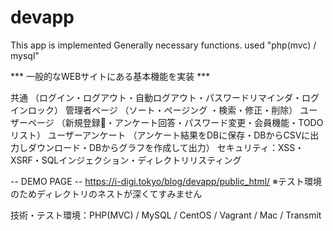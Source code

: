 # devapp
This app is implemented Generally necessary functions.  used  "php(mvc) / mysql"

*** 一般的なWEBサイトにある基本機能を実装 ***

共通 （ログイン・ログアウト・自動ログアウト・パスワードリマインダ・ログインロック）
管理者ページ （ソート・ページング ・検索・修正・削除）
ユーザーページ （新規登録・アンケート回答・パスワード変更・会員機能・TODOリスト）
ユーザーアンケート （アンケート結果をDBに保存・DBからCSVに出力しダウンロード・DBからグラフを作成して出力）
セキュリティ：XSS・XSRF・SQLインジェクション・ディレクトリリスティング

-- DEMO PAGE --
https://i-digi.tokyo/blog/devapp/public_html/
※テスト環境のためディレクトリのネストが深くてすみません

技術・テスト環境：PHP(MVC) / MySQL / CentOS / Vagrant / Mac / Transmit
